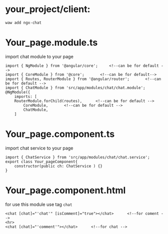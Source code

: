 # your_project/client:
```
waw add ngx-chat
```
# Your_page.module.ts
import chat module to your page
```
import { NgModule } from '@angular/core';     <!--can be for default -->
import { CoreModule } from '@core';       <!--can be for default-->
import { Routes, RouterModule } from '@angular/router';       <!--can be for default -->
import { ChatModule } from 'src/app/modules/chat/chat.module';
@NgModule({
	imports: [
    RouterModule.forChild(routes),      <!--can be for default -->
		CoreModule,       <!--can be for default -->
		ChatModule,
	]
```
# Your_page.component.ts
import chat service to your page
```
import { ChatService } from 'src/app/modules/chat/chat.service';
export class Your_pageComponent{
	constructor(public ch: ChatService ) {}
}
```
# Your_page.component.html
for use this module use tag ```chat ```
```
<chat [chat]="'chat'" [isComment]="true"></chat>      <!--for coment -->
<hr>
<chat [chat]="'comment'"></chat>      <!--for chat -->
```


